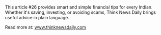 This article #26 provides smart and simple financial tips for every Indian. Whether it's saving, investing, or avoiding scams, Think News Daily brings useful advice in plain language.

Read more at: www.thinknewsdaily.com